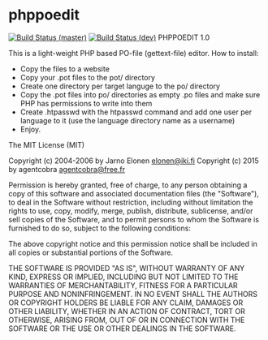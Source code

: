 # phppoedit
[![Build Status (master)](https://travis-ci.org/agentcobra/phppoedit.svg?branch=master)](https://travis-ci.org/agentcobra/phppoedit)
[![Build Status (dev)](https://travis-ci.org/agentcobra/phppoedit.svg?branch=dev)](https://travis-ci.org/agentcobra/phppoedit)
PHPPOEDIT 1.0

This is a light-weight PHP based PO-file (gettext-file) editor.
How to install:

 + Copy the files to a website
 + Copy your .pot files to the pot/ directory
 + Create one directory per target languge to the po/ directory
 + Copy the .pot files into po/ directories as empty .po files
   and make sure PHP has permissions to write into them
 + Create .htpasswd with the htpasswd command and add
   one user per language to it (use the language directory name
   as a username)
 + Enjoy.



The MIT License (MIT)

Copyright (c) 2004-2006 by Jarno Elonen <elonen@iki.fi>
Copyright (c) 2015 by agentcobra <agentcobra@free.fr>

Permission is hereby granted, free of charge, to any person obtaining a copy
of this software and associated documentation files (the "Software"), to deal
in the Software without restriction, including without limitation the rights
to use, copy, modify, merge, publish, distribute, sublicense, and/or sell
copies of the Software, and to permit persons to whom the Software is
furnished to do so, subject to the following conditions:

The above copyright notice and this permission notice shall be included in all
copies or substantial portions of the Software.

THE SOFTWARE IS PROVIDED "AS IS", WITHOUT WARRANTY OF ANY KIND, EXPRESS OR
IMPLIED, INCLUDING BUT NOT LIMITED TO THE WARRANTIES OF MERCHANTABILITY,
FITNESS FOR A PARTICULAR PURPOSE AND NONINFRINGEMENT. IN NO EVENT SHALL THE
AUTHORS OR COPYRIGHT HOLDERS BE LIABLE FOR ANY CLAIM, DAMAGES OR OTHER
LIABILITY, WHETHER IN AN ACTION OF CONTRACT, TORT OR OTHERWISE, ARISING FROM,
OUT OF OR IN CONNECTION WITH THE SOFTWARE OR THE USE OR OTHER DEALINGS IN THE
SOFTWARE.